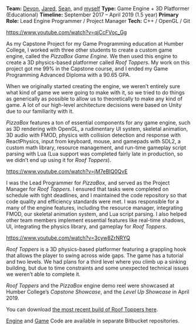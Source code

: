 **Team:** [Devon](https://www.linkedin.com/in/devon-ly/), [Jared](https://www.linkedin.com/in/jaredfukumoto/), [Sean](https://www.linkedin.com/in/sean-david-gallagher/), and [myself](https://www.linkedin.com/in/carterrennick/)
**Type:** Game Engine + 3D Platformer (Educational)
**Timeline:** September 2017 – April 2019 (1.5 year)
**Primary Role:** Lead Engine Programmer / Project Manager
**Tech:** C++ / OpenGL / Git

https://www.youtube.com/watch?v=qjCcFVoc_Gg

As my Capstone Project for my Game Programming education at Humber College, I worked with three other students to create a custom game engine, called the *PizzaBox Game Engine*. We then used this engine to create a 3D physics-based platformer called *Roof Toppers*. My work on this project got me 99% in the Capstone course, and I ended my Game Programming Advanced Diploma with a 90.65 GPA.

When we originally started creating the engine, we weren’t entirely sure what kind of game we were going to make with it, so we tried to do things as generically as possible to allow us to theoretically to make any kind of game. A lot of our high-level architecture decisions were based on Unity due to our familiarity with it.

*PizzaBox* features a ton of essential components for any game engine, such as 3D rendering with OpenGL, a rudimentary UI system, skeletal animation, 3D audio with FMOD, physics with collision detection and response with ReactPhysics, input from keyboard, mouse, and gamepads with SDL2, a custom math library, resource management, and run-time gameplay script parsing with Lua (Lua support was completed fairly late in production, so we didn’t end up using it for *Roof Toppers*).

https://www.youtube.com/watch?v=jM7eBlQ0QvE

I was the Lead Programmer for *PizzaBox*, and served as the Project Manager for *Roof Toppers*. I ensured that tasks were completed on schedule with tight deadlines, and I maintained the code repository so that code quality and efficiency standards were met. I was responsible for a many of the engine features, including the resource manager, integrating FMOD, our skeletal animation system, and Lua script parsing. I also helped other team members implement essential features like real-time shadows, UI, integrating the physics library, and gameplay for *Roof Toppers*.

https://www.youtube.com/watch?v=3cyw8ZrNRYQ

*Roof Toppers* is a 3D physics-based platformer featuring a grappling hook that allows the player to swing across wide gaps. The game has a tutorial and two levels. We had plans for a third level where you climb up a sinking building, but due to time constraints and some unexpected technical issues we weren’t able to complete it.

*Roof Toppers* and the *PizzaBox* engine demo reel were showcased at Humber College’s *Capstone Showcase*, and the *Level Up Showcase* in April 2019.

You can download [the most recent build of Roof Toppers here](https://drive.google.com/file/d/1R_utEoj30kkqsgedM-YVawIYhmilak7H).

[Engine](https://bitbucket.org/gpcapstoneteam/capstoneproject) and [Game](https://bitbucket.org/gpcapstoneteam/gameproject) Code are available in separate Bitbucket repositories.
